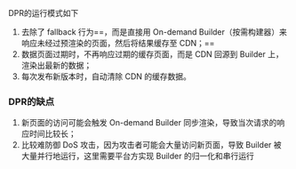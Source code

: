 DPR的运行模式如下

1. 去除了 fallback 行为==，而是直接用 On-demand Builder（按需构建器）来响应未经过预渲染的页面，然后将结果缓存至 CDN；==
2. 数据页面过期时，不再响应过期的缓存页面，而是 CDN 回源到 Builder 上，渲染出最新的数据；
3. 每次发布新版本时，自动清除 CDN 的缓存数据。

### DPR的缺点
1. 新页面的访问可能会触发 On-demand Builder 同步渲染，导致当次请求的响应时间比较长；
2. 比较难防御 DoS 攻击，因为攻击者可能会大量访问新页面，导致 Builder 被大量并行地运行，这里需要平台方实现 Builder 的归一化和串行运行